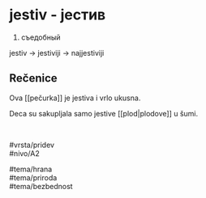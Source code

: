 # jestiv - јестив

1. съедобный  

jestiv → jestiviji → najjestiviji  

## Rečenice

Ova [[pečurka]] je jestiva i vrlo ukusna.  

Deca su sakupljala samo jestive [[plod|plodove]] u šumi.  

<br>

#vrsta/pridev  
#nivo/A2  

#tema/hrana  
#tema/priroda  
#tema/bezbednost  
